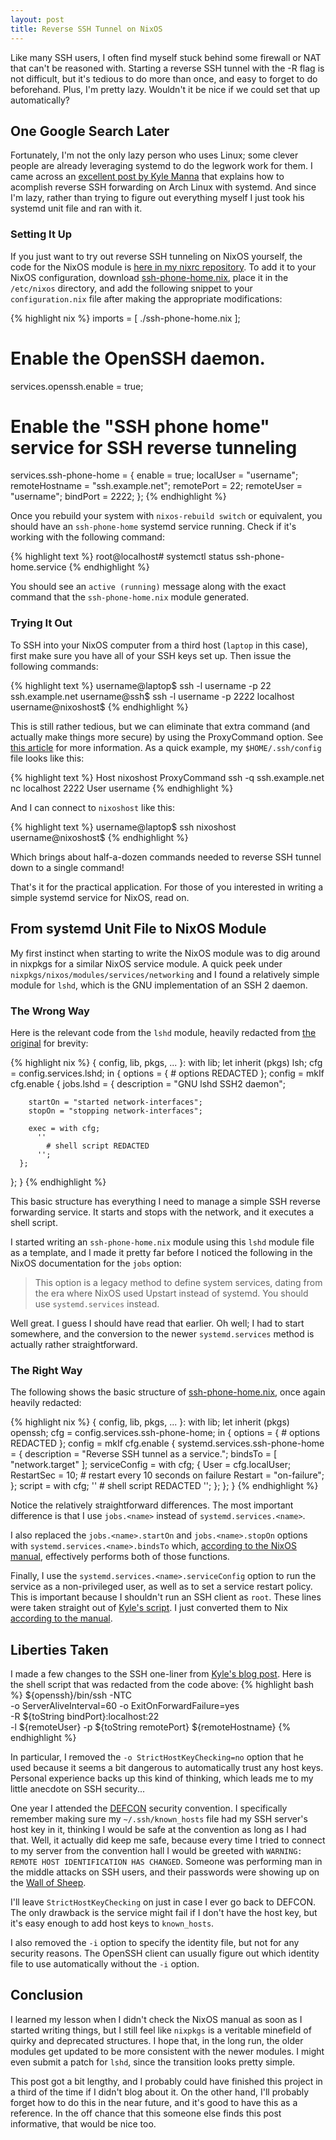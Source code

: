```yaml
---
layout: post
title: Reverse SSH Tunnel on NixOS
---
```


Like many SSH users, I often find myself stuck behind some firewall or NAT that can't be reasoned with. Starting a reverse SSH tunnel with the -R flag is not difficult, but it's tedious to do more than once, and easy to forget to do beforehand. Plus, I'm pretty lazy. Wouldn't it be nice if we could set that up automatically?

## One Google Search Later

Fortunately, I'm not the only lazy person who uses Linux; some clever people are already leveraging systemd to do the legwork work for them. I came across an <a href="http://blog.kylemanna.com/linux/2014/02/20/ssh-reverse-tunnel-on-linux-with-systemd/">excellent post by Kyle Manna</a> that explains how to acomplish reverse SSH forwarding on Arch Linux with systemd. And since I'm lazy, rather than trying to figure out everything myself I just took his systemd unit file and ran with it.

### Setting It Up

If you just want to try out reverse SSH tunneling on NixOS yourself, the code for the NixOS module is <a href="https://github.com/auntieNeo/nixrc/blob/master/services/ssh-phone-home.nix">here in my nixrc repository</a>. To add it to your NixOS configuration, download <a href="https://raw.githubusercontent.com/auntieNeo/nixrc/master/services/ssh-phone-home.nix">ssh-phone-home.nix</a>, place it in the `/etc/nixos` directory, and add the following snippet to your `configuration.nix` file after making the appropriate modifications:

{% highlight nix %}
  imports =
    [
      ./ssh-phone-home.nix
    ];

  # Enable the OpenSSH daemon.
  services.openssh.enable = true;

  # Enable the "SSH phone home" service for SSH reverse tunneling
  services.ssh-phone-home = {
    enable = true;
    localUser = "username";
    remoteHostname = "ssh.example.net";
    remotePort = 22;
    remoteUser = "username";
    bindPort = 2222;
  };
{% endhighlight %}

Once you rebuild your system with `nixos-rebuild switch` or equivalent, you should have an `ssh-phone-home` systemd service running. Check if it's working with the following command:

{% highlight text %}
root@localhost# systemctl status ssh-phone-home.service
{% endhighlight %}

You should see an `active (running)` message along with the exact command that the `ssh-phone-home.nix` module generated.

### Trying It Out

To SSH into your NixOS computer from a third host (`laptop` in this case), first make sure you have all of your SSH keys set up. Then issue the following commands:

{% highlight text %}
username@laptop$ ssh -l username -p 22 ssh.example.net
username@ssh$ ssh -l username -p 2222 localhost
username@nixoshost$ 
{% endhighlight %}

This is still rather tedious, but we can eliminate that extra command (and actually make things more secure) by using the ProxyCommand option. See <a href="http://backdrift.org/transparent-proxy-with-ssh">this article</a> for more information. As a quick example, my `$HOME/.ssh/config` file looks like this:

{% highlight text %}
Host nixoshost
  ProxyCommand ssh -q ssh.example.net nc localhost 2222
  User username
{% endhighlight %}

And I can connect to `nixoshost` like this:

{% highlight text %}
username@laptop$ ssh nixoshost
username@nixoshost$ 
{% endhighlight %}

Which brings about half-a-dozen commands needed to reverse SSH tunnel down to a single command!

That's it for the practical application. For those of you interested in writing a simple systemd service for NixOS, read on.

## From systemd Unit File to NixOS Module

My first instinct when starting to write the NixOS module was to dig around in nixpkgs for a similar NixOS service module. A quick peek under `nixpkgs/nixos/modules/services/networking` and I found a relatively simple module for `lshd`, which is the GNU implementation of an SSH 2 daemon.

### The Wrong Way
Here is the relevant code from the `lshd` module, heavily redacted from <a href="https://github.com/NixOS/nixpkgs/blob/4668f374448dce5ed92707eb2d20d77bf7380b47/nixos/modules/services/networking/ssh/lshd.nix">the original</a> for brevity:

{% highlight nix %}
{ config, lib, pkgs, ... }:
with lib;
let
  inherit (pkgs) lsh;
  cfg = config.services.lshd;
in
{
  options = {
    # options REDACTED
  };
  config = mkIf cfg.enable {
    jobs.lshd =
      { description = "GNU lshd SSH2 daemon";

        startOn = "started network-interfaces";
        stopOn = "stopping network-interfaces";

        exec = with cfg;
          ''
            # shell script REDACTED
          '';
      };
  };
}
{% endhighlight %}

This basic structure has everything I need to manage a simple SSH reverse forwarding service. It starts and stops with the network, and it executes a shell script.

I started writing an `ssh-phone-home.nix` module using this `lshd` module file as a template, and I made it pretty far before I noticed the following in the NixOS documentation for the `jobs` option:

> This option is a legacy method to define system services, dating from the era where NixOS used Upstart instead of systemd. You should use `systemd.services` instead.

Well great. I guess I should have read that earlier. Oh well; I had to start somewhere, and the conversion to the newer `systemd.services` method is actually rather straightforward.

### The Right Way

The following shows the basic structure of <a href="https://github.com/auntieNeo/nixrc/blob/master/services/ssh-phone-home.nix">ssh-phone-home.nix</a>, once again heavily redacted:

{% highlight nix %}
{ config, lib, pkgs, ... }:
with lib;
let
  inherit (pkgs) openssh;
  cfg = config.services.ssh-phone-home;
in
{
  options = {
    # options REDACTED
  };
  config = mkIf cfg.enable {
    systemd.services.ssh-phone-home =
    { description = "Reverse SSH tunnel as a service.";
      bindsTo = [ "network.target" ];
      serviceConfig = with cfg; {
        User = cfg.localUser;
        RestartSec = 10;  # restart every 10 seconds on failure
        Restart = "on-failure";
      };
      script = with cfg;  ''
        # shell script REDACTED
      '';
    };
  };
}
{% endhighlight %}

Notice the relatively straightforward differences. The most important difference is that I use `jobs.<name>` instead of `systemd.services.<name>`.

I also replaced the `jobs.<name>.startOn` and `jobs.<name>.stopOn` options with `systemd.services.<name>.bindsTo` which, <a href="http://nixos.org/nixos/manual/#opt-systemd.services._name_.bindsTo">according to the NixOS manual</a>, effectively performs both of those functions.

Finally, I use the `systemd.services.<name>.serviceConfig` option to run the service as a non-privileged user, as well as to set a service restart policy. This is important because I shouldn't run an SSH client as `root`. These lines were taken straight out of <a href="http://blog.kylemanna.com/linux/2014/02/20/ssh-reverse-tunnel-on-linux-with-systemd/">Kyle's script</a>. I just converted them to Nix <a href="http://nixos.org/nixos/manual/#opt-systemd.services._name_.serviceConfig">according to the manual</a>.

## Liberties Taken

I made a few changes to the SSH one-liner from <a href="http://blog.kylemanna.com/linux/2014/02/20/ssh-reverse-tunnel-on-linux-with-systemd/">Kyle's blog post</a>. Here is the shell script that was redacted from the code above:
{% highlight bash %}
${openssh}/bin/ssh -NTC \
    -o ServerAliveInterval=60 -o ExitOnForwardFailure=yes \
    -R ${toString bindPort}:localhost:22 \
    -l ${remoteUser} -p ${toString remotePort} ${remoteHostname}
{% endhighlight %}

In particular, I removed the `-o StrictHostKeyChecking=no` option that he used because it seems a bit dangerous to automatically trust any host keys. Personal experience backs up this kind of thinking, which leads me to my little anecdote on SSH security...

One year I attended the <a href="https://www.defcon.org/">DEFCON</a> security convention. I specifically remember making sure my `~/.ssh/known_hosts` file had my SSH server's host key in it, thinking I would be safe at the convention as long as I had that. Well, it actually did keep me safe, because every time I tried to connect to my server from the convention hall I would be greeted with `WARNING: REMOTE HOST IDENTIFICATION HAS CHANGED`. Someone was performing man in the middle attacks on SSH users, and their passwords were showing up on the <a href="http://www.wallofsheep.com/pages/wall-of-sheep">Wall of Sheep</a>.

I'll leave `StrictHostKeyChecking` on just in case I ever go back to DEFCON. The only drawback is the service might fail if I don't have the host key, but it's easy enough to add host keys to `known_hosts`.

I also removed the `-i` option to specify the identity file, but not for any security reasons. The OpenSSH client can usually figure out which identity file to use automatically without the `-i` option.

## Conclusion
I learned my lesson when I didn't check the NixOS manual as soon as I started writing things, but I still feel like `nixpkgs` is a veritable minefield of quirky and deprecated structures. I hope that, in the long run, the older modules get updated to be more consistent with the newer modules. I might even submit a patch for `lshd`, since the transition looks pretty simple.

This post got a bit lengthy, and I probably could have finished this project in a third of the time if I didn't blog about it. On the other hand, I'll probably forget how to do this in the near future, and it's good to have this as a reference. In the off chance that this someone else finds this post informative, that would be nice too.
